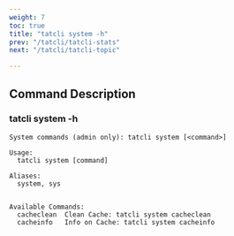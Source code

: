 ```yaml
---
weight: 7
toc: true
title: "tatcli system -h"
prev: "/tatcli/tatcli-stats"
next: "/tatcli/tatcli-topic"

---
```


## Command Description
### tatcli system -h

```
System commands (admin only): tatcli system [<command>]

Usage:
  tatcli system [command]

Aliases:
  system, sys


Available Commands:
  cacheclean  Clean Cache: tatcli system cacheclean
  cacheinfo   Info on Cache: tatcli system cacheinfo
```
